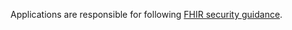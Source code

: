 Applications are responsible for following [FHIR security guidance](http://hl7.org/fhir/R4/security.html).
